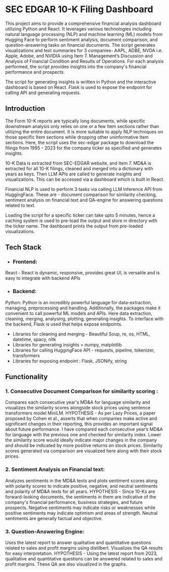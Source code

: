 # SEC EDGAR 10-K Filing Dashboard
This project aims to provide a comprehensive financial analysis dashboard utilizing Python and React. It leverages various technologies including natural language processing (NLP) and machine learning (ML) models from Hugging Face to perform sentiment analysis, document comparison, and question-answering tasks on financial documents.
The script generates visualizations and text summaries for 3 companies- AAPL, ADBE, NVDA i.e. Apple, Adobe, and NVIDIA using Item 7. Management’s Discussion and Analysis of Financial Condition and Results of Operations. For each analysis performed, the script provides insights into the company's financial performance and prospects.

The script for generating insights is written in Python and the interactive dashboard is based on React. Flask is used to expose the endpoint for calling API and generating requests.

## Introduction
The Form 10-K reports are typically long documents, while specific downstream analysis only relies on one or a few Item sections rather than utilizing the entire document. 
It is more suitable to apply NLP techniques on those specific Item sections while dropping other uninformative Item sections. Here, the script uses the sec-edgar package to download the filings from 1995 - 2023 for the company ticker as specified and generates insights.

10-K Data is extracted from SEC-EDGAR website, and Item 7. MD&A is extracted for all 10-K filings, cleaned and merged into a dictionary with years as keys. Then LLM APIs are called to generate insights and visualizations. This can be accessed via a dashboard which is built in React.

Financial NLP is used to perform 3 tasks via calling LLM Inference API from HuggingFace. These are  - document comparison for similarity checking, sentiment analysis on financial text and QA-engine for answering questions related to text.

Loading the script for a specific ticker can take upto 5 minutes, hence a caching system is used to pre-load the output and store in directory with the ticker name. The dashboard prints the output from pre-loaded visualizations.


## Tech Stack

 - ### Frontend:
  React - React is dynamic, responsive, provides great UI, is versatile and is easy to integrate with backend APIs
 - ### Backend:
  Python: Python is an incredibly powerful language for data-extraction, managing, preprocessing and handling. Additionally, the packages make it convenient to call powerful ML models and APIs. Here data extraction, cleaning, merging, analysing, plotting, generating insights. To interface with the backend, Flask is used that helps expose endpoints. 
 - Libraries for cleaning and merging - Beautiful Soup, re, os, HTML, datetime, spacy, nltk
 - Libraries for generating insights = numpy, matplotlib
 - Libraries for calling HuggingFace API - requests, pipeline, tokenizer, transformers 
 - Libraries for exposing endpoint : Flask, JSONify, string



## Functionality
   ### 1.   Consecutive Document Comparison for similarity scoring : 
   Compares each consecutive year's MD&A for language similarity and visualizes the similarity scores alongside stock prices using sentence transformers model MiniLM.
   HYPOTHESIS - As per Lazy Prices, a paper proposed by Cohen et al., asserts that when companies make active and significant changes in their reporting, this provides an important signal about future performance. I have compared each consecutive year’s MD&A for language with the previous one and checked for similarity index. Lower the similarity score would ideally indicate major changes in the company and should be indicated by more positive returns on stock prices. Similarity scores generated via comparison are visualized here along with their stock prices.

   ### 2.   Sentiment Analysis on Financial text: 
   Analyzes sentiments in the MD&A texts and plots sentiment scores along with polarity scores to indicate positive, negative, and neutral sentiments and polarity of MD&A texts for all years.
   HYPOTHESIS - Since 10-Ks are forward-looking documents, the sentiments in them are indicative of the company's financial performance, business strategies, and future prospects. Negative sentiments may indicate risks or weaknesses while positive sentiments may indicate optimism and areas of strength. Neutral sentiments are generally factual and objective.

   ### 3.   Question-Answering Engine: 
   Uses the latest report to answer qualitative and quantitative questions related to sales and profit margins using distilbert. Visualizes the QA results for easy interpretation. 
   HYPOTHESIS - Using the latest report from 2023, qualitative and quantitative questions can be answered related to sales and profit margins. These QA are also visualized in the graphs. 


